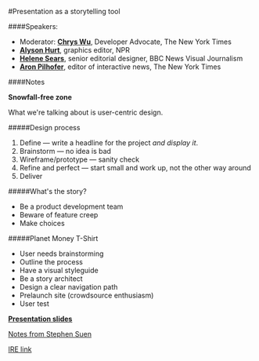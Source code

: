 #Presentation as a storytelling tool

####Speakers:

* Moderator: **[Chrys Wu][8390-001]**, Developer Advocate, The New York Times
* **[Alyson Hurt][8390-002]**, graphics editor, NPR
* **[Helene Sears][8390-003]**, senior editorial designer, BBC News Visual Journalism
* **[Aron Pilhofer][8390-004]**, editor of interactive news, The New York Times

[8390-001]: https://twitter.com/MacDiva
[8390-002]: https://twitter.com/alykat
[8390-003]: https://twitter.com/MateerS
[8390-004]: https://twitter.com/pilhofer

####Notes

**Snowfall-free zone**

What we're talking about is user-centric design.

#####Design process

1. Define — write a headline for the project *and display it*.
2. Brainstorm — no idea is bad
3. Wireframe/prototype — sanity check
4. Refine and perfect — start small and work up, not the other way around
5. Deliver

#####What's the story?

* Be a product development team
* Beware of feature creep
* Make choices

#####Planet Money T-Shirt

* User needs brainstorming
* Outline the process
* Have a visual styleguide
* Be a story architect
* Design a clear navigation path
* Prelaunch site (crowdsource enthusiasm)
* User test

**[Presentation slides](https://speakerdeck.com/macdiva/presentation-as-storytelling-tool-nicar14)**

[Notes from Stephen Suen](https://docs.google.com/document/d/1DNLjcdvlgjhGm9vtAna7jjPe_zg_js9dL7q4MbZFIeY/edit#)

[IRE link](http://www.ire.org/events-and-training/event/973/1145/)